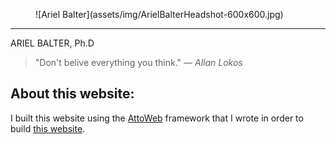 <figure>![Ariel Balter](assets/img/ArielBalterHeadshot-600x600.jpg)</figure>

----------------------------------------------------------------------------------------------
ARIEL BALTER, Ph.D

>"Don't belive everything you think." &mdash; _Allan Lokos_

## About this website:
I built this website using the [AttoWeb](http://attoweb.org) framework
that I wrote in order to build [this website](https://github.com/abalter/mywebsite).

